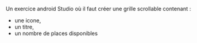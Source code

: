 Un exercice android Studio où il faut créer une grille scrollable contenant :
* une icone,
* un titre,
* un nombre de places disponibles
